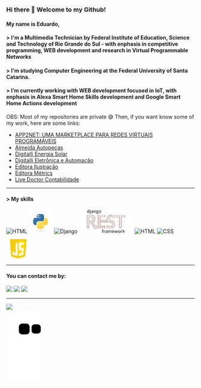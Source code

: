 ### Hi there 👋 Welcome to my Github!
#### My name is Eduardo, 

#### > I'm a Multimedia Technician by Federal Institute of Education, Science and Technology of Rio Grande do Sul -  with enphasis in competitive programming, WEB development and research in Virtual Programmable Networks

#### > I'm studying Computer Engineering at the Federal University of Santa Catarina. 

#### > I’m currently working with WEB development focused in IoT, with enphasis in Alexa Smart Home Skills development and Google Smart Home Actions development

OBS: Most of my repositories are private :sweat_smile: Then, if you want know some of my work, here are some links:
<ul>
  <li><a target="blank" href="https://eventos.ifrs.edu.br/index.php/Salao_IFRS/5salao/paper/view/10094r">APP2NET: UMA MARKETPLACE PARA REDES VIRTUAIS PROGRAMÁVEIS</a></li>
  <li><a target="blank" href="https://ajalmeida.com.br">Almeida Autopeças</a></li>
  <li><a target="blank" href="https://digitalli.com.br">Digitalli Energia Solar</a></li>
  <li><a target="blank" href="https://digitalli-iot.com.br">Digitalli Eletrônica e Automação</a></li>
  <li><a target="blank" href="https://editorailustracao.com.br">Editora Ilustração</a></li>
  <li><a target="blank" href="https://editorametrics.com.br">Editora Métrics</a></li>
  <li><a target="blank" href="https://livedoctorcontabilidade.com.br">Live Doctor Contabilidade</a></li>
</ul>
<hr>
<h4> > My skills</h4>
<div>
  <img src="https://git-scm.com/images/logos/downloads/Git-Logo-1788C.png" height="64" alt="HTML" style="margin-top:0px">
  <img src="https://github.com/Getdit/Getdit/blob/output/python.png" height="64" alt="Python 3">
  <img src="https://static.djangoproject.com/img/logos/django-logo-negative.svg" height="64" alt="Django" style="margin-top:0px">
  <img src="https://github.com/Getdit/Getdit/blob/output/rest.png" height="64" alt="Django Rest Framework" style="margin-top:1px; border-radius:200px;">
  <img src="https://www.w3.org/html/logo/downloads/HTML5_Logo_512.png" widht="64" height="64" alt="HTML">
  <img src="https://logodownload.org/wp-content/uploads/2017/04/css-3-logo-6.png" widht="64" height="64" alt="CSS">
  <img src="https://github.com/Getdit/Getdit/blob/output/js.png" widht="64" height="64" alt="JavaScript">
</div>
<hr>
<h4>You can contact me by:</h4>
<div> 
  <a href="https://instagram.com/che_gcr" target="_blank"><img src="https://img.shields.io/badge/-Instagram-%23E4405F?style=for-the-badge&logo=instagram&logoColor=white" target="_blank"></a>
  <a href = "mailto:duducpribeiro@gmail.com"><img src="https://img.shields.io/badge/-Gmail-%23333?style=for-the-badge&logo=gmail&logoColor=white" target="_blank"></a>
  <a href="https://www.linkedin.com/in/eduardo-chedid" target="_blank"><img src="https://img.shields.io/badge/-LinkedIn-%230077B5?style=for-the-badge&logo=linkedin&logoColor=white" target="_blank"></a> 
</div>
<hr>

<div>
  <a href="https://github.com/Getdit">
  <img height="180em" src="https://github-readme-stats.vercel.app/api?username=Getdit&show_icons=true&theme=dark&include_all_commits=true&count_private=true"/>
  </a>
</div>
 <div>
  <a href="https://github.com/Getdit">
  <img src="https://github.com/Getdit/Getdit/blob/output/github-contribution-grid-snake.svg"/>
  </a>
</div>


